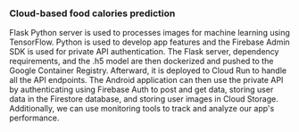 ### Cloud-based food calories prediction
Flask Python server is used to processes images for machine learning using TensorFlow. Python is used to develop app features and the Firebase Admin SDK is used for private API authentication. The Flask server, dependency requirements, and the .h5 model are then dockerized and pushed to the Google Container Registry. Afterward, it is deployed to Cloud Run to handle all the API endpoints. The Android application can then use the private API by authenticating using Firebase Auth to post and get data, storing user data in the Firestore database, and storing user images in Cloud Storage. Additionally, we can use monitoring tools to track and analyze our app's performance.
